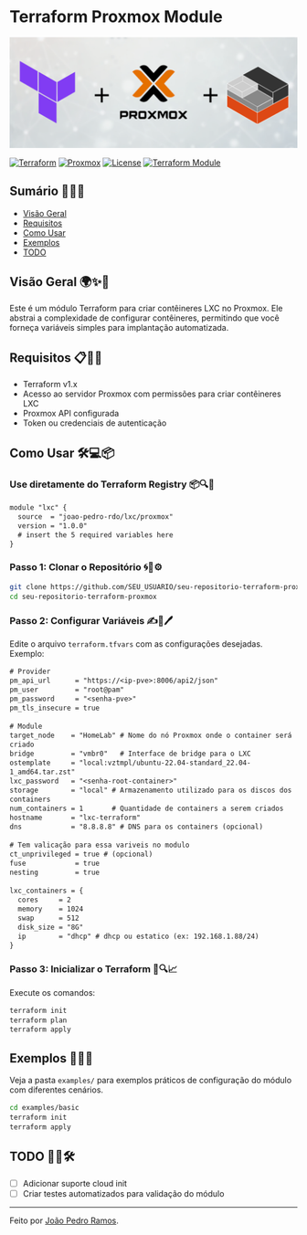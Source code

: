 # Terraform Proxmox Module

![alt text](assets/image.png)

[![Terraform](https://img.shields.io/badge/Terraform-v1.x-blue)](https://www.terraform.io) [![Proxmox](https://img.shields.io/badge/Proxmox-Supported-green)](https://www.proxmox.com) [![License](https://img.shields.io/badge/License-MIT-yellow)](./LICENSE)
[![Terraform Module](https://img.shields.io/badge/Terraform%20Registry-lxc%2Fproxmox-purple)](https://registry.terraform.io/modules/joao-pedro-rdo/lxc/proxmox/latest)

## Sumário 🌟🌟🌟

- [Visão Geral](#visão-geral)
- [Requisitos](#requisitos)
- [Como Usar](#como-usar)
- [Exemplos](#exemplos)
- [TODO](#todo)

## Visão Geral 🌍✨🚀

Este é um módulo Terraform para criar contêineres LXC no Proxmox. Ele abstrai a complexidade de configurar contêineres, permitindo que você forneça variáveis simples para implantação automatizada.

## Requisitos 📋🔧✅

- Terraform v1.x
- Acesso ao servidor Proxmox com permissões para criar contêineres LXC
- Proxmox API configurada
- Token ou credenciais de autenticação

## Como Usar 🛠️💻📦

### Use diretamente do Terraform Registry 📦🔍🔗

```hcl
module "lxc" {
  source  = "joao-pedro-rdo/lxc/proxmox"
  version = "1.0.0"
  # insert the 5 required variables here
}
```

### Passo 1: Clonar o Repositório 🌀📂⚙️

```bash
git clone https://github.com/SEU_USUARIO/seu-repositorio-terraform-proxmox.git
cd seu-repositorio-terraform-proxmox
```

### Passo 2: Configurar Variáveis ✍️📑🖊️

Edite o arquivo `terraform.tfvars` com as configurações desejadas. Exemplo:

```hcl
# Provider
pm_api_url      = "https://<ip-pve>:8006/api2/json"
pm_user         = "root@pam"
pm_password     = "<senha-pve>"
pm_tls_insecure = true

# Module
target_node    = "HomeLab" # Nome do nó Proxmox onde o container será criado
bridge         = "vmbr0"   # Interface de bridge para o LXC
ostemplate     = "local:vztmpl/ubuntu-22.04-standard_22.04-1_amd64.tar.zst"
lxc_password   = "<senha-root-container>"
storage        = "local" # Armazenamento utilizado para os discos dos containers
num_containers = 1       # Quantidade de containers a serem criados
hostname       = "lxc-terraform"
dns            = "8.8.8.8" # DNS para os containers (opcional)

# Tem valicação para essa variveis no modulo
ct_unprivileged = true # (opcional)
fuse            = true
nesting         = true

lxc_containers = {
  cores     = 2
  memory    = 1024
  swap      = 512
  disk_size = "8G"
  ip        = "dhcp" # dhcp ou estatico (ex: 192.168.1.88/24)
}

```

### Passo 3: Inicializar o Terraform 🌟🔍📈

Execute os comandos:

```bash
terraform init
terraform plan
terraform apply
```

## Exemplos 📝📖💡

Veja a pasta `examples/` para exemplos práticos de configuração do módulo com diferentes cenários.

```bash
cd examples/basic
terraform init
terraform apply
```

## TODO 📌📅🛠️

- [ ] Adicionar suporte cloud init
- [ ] Criar testes automatizados para validação do módulo

---

Feito por [João Pedro Ramos](https://github.com/joao-pedro-rdo).
